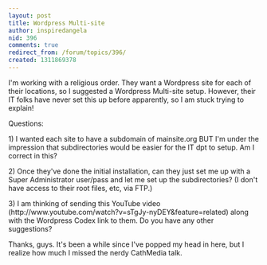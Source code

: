 ```yaml
---
layout: post
title: Wordpress Multi-site
author: inspiredangela
nid: 396
comments: true
redirect_from: /forum/topics/396/
created: 1311869378
---
```

<p>I'm working with a religious order. They want a Wordpress site for each of their locations, so I suggested a Wordpress Multi-site setup. However, their IT folks have never set this up before apparently, so I am stuck trying to explain!</p><p>Questions:</p><p>1) I wanted each site to have a subdomain of mainsite.org BUT I'm under the impression that subdirectories would be easier for the IT dpt to setup. Am I correct in this?</p><p>2) Once they've done the initial installation, can they just set me up with a Super Administrator user/pass and let me set up the subdirectories? (I don't have access to their root files, etc, via FTP.)</p><p>3) I am thinking of sending this YouTube video (http://www.youtube.com/watch?v=sTgJy-nyDEY&amp;feature=related) along with the Wordpress Codex link to them. Do you have any other suggestions?<span>&nbsp;</span></p><p>Thanks, guys. It's been a while since I've popped my head in here, but I realize how much I missed the nerdy CathMedia talk.</p>
